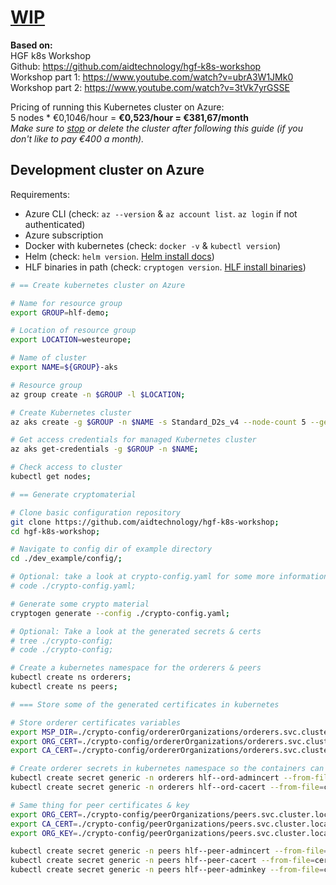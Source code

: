 # [WIP](https://youtu.be/ubrA3W1JMk0?t=2093)

**Based on:**  
HGF k8s Workshop  
Github: https://github.com/aidtechnology/hgf-k8s-workshop  
Workshop part 1: https://www.youtube.com/watch?v=ubrA3W1JMk0  
Workshop part 2: https://www.youtube.com/watch?v=3tVk7yrGSSE

Pricing of running this Kubernetes cluster on Azure:  
5 nodes * €0,1046/hour = **€0,523/hour = €381,67/month**  
_Make sure to [stop](https://docs.microsoft.com/nl-nl/azure/aks/start-stop-cluster) or delete the cluster after following this guide (if you don't like to pay €400 a month)._

## Development cluster on Azure

Requirements:
- Azure CLI (check: `az --version` & `az account list`. `az login` if not authenticated)
- Azure subscription 
- Docker with kubernetes (check: `docker -v` & `kubectl version`)
- Helm (check: `helm version`. [Helm install docs](https://helm.sh/docs/intro/install/))
- HLF binaries in path (check: `cryptogen version`. [HLF install binaries](https://hyperledger-fabric.readthedocs.io/en/release-2.2/install.html))

```bash
# == Create kubernetes cluster on Azure

# Name for resource group
export GROUP=hlf-demo;

# Location of resource group
export LOCATION=westeurope;

# Name of cluster
export NAME=${GROUP}-aks

# Resource group
az group create -n $GROUP -l $LOCATION;

# Create Kubernetes cluster
az aks create -g $GROUP -n $NAME -s Standard_D2s_v4 --node-count 5 --generate-ssh-keys;

# Get access credentials for managed Kubernetes cluster
az aks get-credentials -g $GROUP -n $NAME;

# Check access to cluster
kubectl get nodes;

# == Generate cryptomaterial

# Clone basic configuration repository
git clone https://github.com/aidtechnology/hgf-k8s-workshop;
cd hgf-k8s-workshop;

# Navigate to config dir of example directory
cd ./dev_example/config/;

# Optional: take a look at crypto-config.yaml for some more information. You will recognize stuff later on.
# code ./crypto-config.yaml;

# Generate some crypto material 
cryptogen generate --config ./crypto-config.yaml;

# Optional: Take a look at the generated secrets & certs 
# tree ./crypto-config;
# code ./crypto-config;

# Create a kubernetes namespace for the orderers & peers
kubectl create ns orderers;
kubectl create ns peers;

# === Store some of the generated certificates in kubernetes

# Store orderer certificates variables
export MSP_DIR=./crypto-config/ordererOrganizations/orderers.svc.cluster.local/users/Admin@orderers.svc.cluster.local/msp/;
export ORG_CERT=./crypto-config/ordererOrganizations/orderers.svc.cluster.local/users/Admin@orderers.svc.cluster.local/msp/admincerts/Admin@orderers.svc.cluster.local-cert.pem;
export CA_CERT=./crypto-config/ordererOrganizations/orderers.svc.cluster.local/users/Admin@orderers.svc.cluster.local/msp/cacerts/ca.orderers.svc.cluster.local-cert.pem;

# Create orderer secrets in kubernetes namespace so the containers can access it
kubectl create secret generic -n orderers hlf--ord-admincert --from-file=cert.pem=$ORG_CERT;
kubectl create secret generic -n orderers hlf--ord-cacert --from-file=cert.pem=$CA_CERT;

# Same thing for peer certificates & key
export ORG_CERT=./crypto-config/peerOrganizations/peers.svc.cluster.local/users/Admin@peers.svc.cluster.local/msp/admincerts/Admin@peers.svc.cluster.local-cert.pem;
export CA_CERT=./crypto-config/peerOrganizations/peers.svc.cluster.local/users/Admin@peers.svc.cluster.local/msp/cacerts/ca.peers.svc.cluster.local-cert.pem;
export ORG_KEY=./crypto-config/peerOrganizations/peers.svc.cluster.local/users/Admin@peers.svc.cluster.local/msp/keystore/priv_sk;

kubectl create secret generic -n peers hlf--peer-admincert --from-file=cert.pem=$ORG_CERT;
kubectl create secret generic -n peers hlf--peer-cacert --from-file=cert.pem=$CA_CERT;
kubectl create secret generic -n peers hlf--peer-adminkey --from-file=cert.pem=$ORG_KEY;





```
